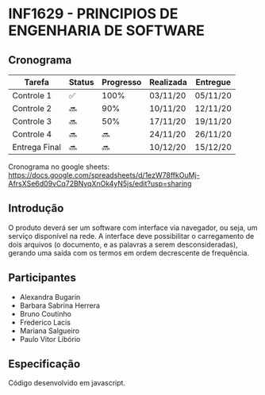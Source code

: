 # INF1629 - PRINCIPIOS DE ENGENHARIA DE SOFTWARE

## Cronograma
Tarefa | Status | Progresso | Realizada | Entregue
------ | ------ | --------- | ------ | ----
Controle 1 | :white_check_mark: | 100% | 03/11/20 | 05/11/20
Controle 2 | :soon:  | 90% | 10/11/20 | 12/11/20
Controle 3 | :soon: | 50% | 17/11/20 | 19/11/20
Controle 4 | :soon:  | :soon: | 24/11/20 | 26/11/20
Entrega Final | :soon: | :soon: | 10/12/20 | 15/12/20

Cronograma no google sheets: https://docs.google.com/spreadsheets/d/1ezW78ffkOuMj-AfrsXSe6d09vCq72BNyqXnOk4yN5js/edit?usp=sharing

## Introdução
O produto deverá ser um software com interface via navegador, ou seja, um serviço disponível na rede.
A interface deve possibilitar o carregamento de dois arquivos (o documento, e as palavras a serem desconsideradas), gerando uma saída com os termos em ordem decrescente de frequência.

## Participantes
* Alexandra Bugarin
* Barbara Sabrina Herrera 
* Bruno Coutinho
* Frederico Lacis
* Mariana Salgueiro
* Paulo Vitor Libório

## Especificação
Código desenvolvido em javascript.